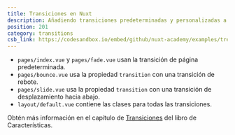 ```yaml
---
title: Transiciones en Nuxt
description: Añadiendo transiciones predeterminadas y personalizadas a tus páginas y layouts
position: 201
category: transitions
csb_link: https://codesandbox.io/embed/github/nuxt-academy/examples/tree/master/transitions/nuxt-transitions?fontsize=14&hidenavigation=1&module=%2Flayouts%2Fdefault.vue&theme=dark&view=editor
---
```


<example-intro></example-intro>

- `pages/index.vue` y `pages/fade.vue` usan la transición de página predeterminada.
- `pages/bounce.vue` usa la propiedad `transition` con una transición de rebote.
- `pages/slide.vue` usa la propiedad `transition` con una transición de desplazamiento hacia abajo.
- `layout/default.vue` contiene las clases para todas las transiciones.

<base-alert type="next">

Obtén más información en el capítulo de [Transiciones](/docs/2.x/features/transitions) del libro de Características.

</base-alert>

<code-sandbox :src="csb_link"></code-sandbox>
